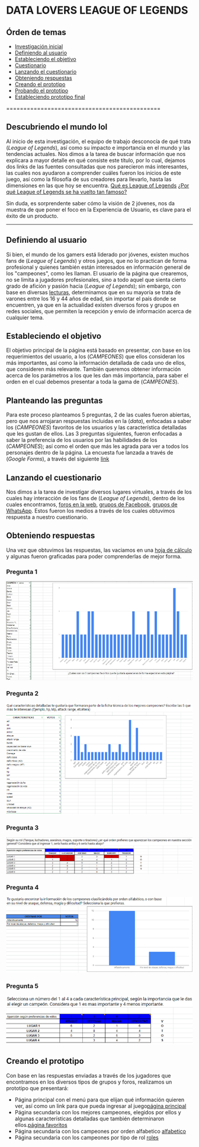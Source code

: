 # DATA LOVERS LEAGUE OF LEGENDS

## Órden de temas

- [Investigación inicial](#descubriendo-el-mundo-lol)
- [Definiendo al usuario](#definiendo-al-usuario)
- [Estableciendo el objetivo](#estableciendo-el-objetivo)
- [Cuestionario](#planteando-las-preguntas)
- [Lanzando el cuestionario](#lanzando-el-cuestionario)
- [Obteniendo respuestas](#obteniendo-respuestas)
- [Creando el prototipo](#creando-el-prototipo)
- [Probando el prototipo](#probando-con-test-de-usabilidad)
- [Estableciendo prototipo final](#prototipo-de-alta-fidelidad)

=============================================

## Descubriendo el mundo lol

Al inicio de esta investigación, el equipo de trabajo desconocía de qué trata (_League of Legends_), así como su impacto e importancia en el mundo y las tendencias actuales. 
Nos dimos a la tarea de buscar información que nos explicara a mayor detalle en qué consiste este título, por lo cual, dejamos dos links de las fuentes consultadas que nos parecieron más interesantes, las cuales nos ayudaron a comprender cuáles fueron los inicios de este juego, así como la filosofía de sus creadores para llevarlo, hasta las dimensiones en las que hoy se encuentra.
[Qué es League of Legends](https://www.youtube.com/watch?v=KpxjwIaW0EM)
[¿Por qué League of Legends se ha vuelto tan famoso?](https://www.youtube.com/watch?v=jmGrroicfdM)

Sin duda, es sorprendente saber cómo la visión de 2 jóvenes, nos da muestra de que poner el foco en la Experiencia de Usuario, es clave para el éxito de un producto. 

----------------------------------------------------
## Definiendo al usuario

Si bien, el mundo de los gamers está liderado por jóvenes, existen muchos fans de (_League of Legends_) y otros juegos, que no lo practican de forma profesional y quienes también están interesados en información general de los "campeones", como les llaman.
El usuario de la página que crearemos, no se limita a jugadores profesionales, sino a todo aquel que sienta cierto grado de afición y pasión hacia (_League of Legends_); sin embargo, con base en diversas [lecturas](https://esports.xataka.com/predatoresports/esta-un-joven-de-24-anos-viejo-para-los-esports-a-que-edad-te-retiran-de-la-elite), determinamos que en su mayoría se trata de varones entre los 16 y 44 años de edad, sin importar el país donde se encuentren, ya que en la actualidad existen diversos foros y grupos en redes sociales, que permiten la recepción y envío de información acerca de cualquier tema.

## Estableciendo el objetivo

El objetivo principal de la página está basado en presentar, con base en los requerimientos del usuario, a los (_CAMPEONES_) que ellos consideran los más importantes, así como la información detallada de cada uno de ellos, que consideren más relevante.
También queremos obtener información acerca de los parámetros a los que les dan más importancia, para saber el orden en el cual debemos presentar a toda la gama de (_CAMPEONES_).

## Planteando las preguntas

Para este proceso planteamos 5 preguntas, 2 de las cuales fueron abiertas, pero que nos arrojaran respuestas incluidas en la (_data_), enfocadas a saber los (_CAMPEONES_) favoritos de los usuarios y las característica detalladas que les gustan de ellos. 
Las 3 preguntas siguientes, fueron enfocadas a saber la preferencia de los usuarios por las habilidades de los (_CAMPEONES_); así como el orden que más les agrada para ver a todos los personajes dentro de la página.
La encuesta fue lanzada a través de (_Google Forms_), a través del siguiente [link](https://docs.google.com/forms/d/1dqC0hiNJxchr4kkdNz55PyTgy433cmriPvs0vYNncwI/edit#responses)

## Lanzando el cuestionario

Nos dimos a la tarea de investigar diversos lugares virtuales, a través de los cuales hay interacción de los fans de (_League of Legends_), dentro de los cuales encontramos, [foros en la web](https://boards.las.leagueoflegends.com/es/), [grupos de Facebook](https://web.facebook.com/groups/504633653337738/?multi_permalinks=665713990563036&notif_id=1561652036224897&notif_t=feedback_reaction_generic), [grupos de WhatsApp](http://mx.gruposdewhatsapp.com/league-of-legends_gr_231986). Estos fueron los medios a través de los cuales obtuvimos respuesta a nuestro cuestionario. 

## Obteniendo respuestas
Una vez que obtuvimos las respuestas, las vaciamos en una [hoja de cálculo](https://docs.google.com/spreadsheets/d/1kRUAxB8K72SgsEe1dhc8HJaznY5x7wkA8P6vc4u_ut0/edit?usp=sharing) y algunas fueron graficadas para poder comprenderlas de mejor forma. 

### Pregunta 1
![pregunta 1](./imagenes/pregunta1.jpg)
### Pregunta 2
![pregunta 2](./imagenes/pregunta2.jpg)
### Pregunta 3
![pregunta 3](./imagenes/pregunta3.jpg)
### Pregunta 4
![pregunta 4](./imagenes/pregunta4.jpg)
### Pregunta 5
![pregunta 5](./imagenes/pregunta5.jpg)

## Creando el prototipo

Con base en las respuestas enviadas a través de los jugadores que encontramos en los diversos tipos de grupos y foros, realizamos un prototipo que presentará:
- Página principal con el menú para que elijan qué información quieren ver, así como un link para que pueda ingresar al juego[página principal](./imagenes/principal.jpg)
- Página secundaria con los mejores campeones, elegidos por ellos y algunas características detalladas que también determinaron ellos.[página favoritos](./imagenes/favoritos.jpg)
- Página secundaria con los campeones por orden alfabetico [alfabetico](./imagenes/alfabetico.jpg)
- Página secundaria con los campeones por tipo de rol [roles](./imagenes/roles.jpg)

